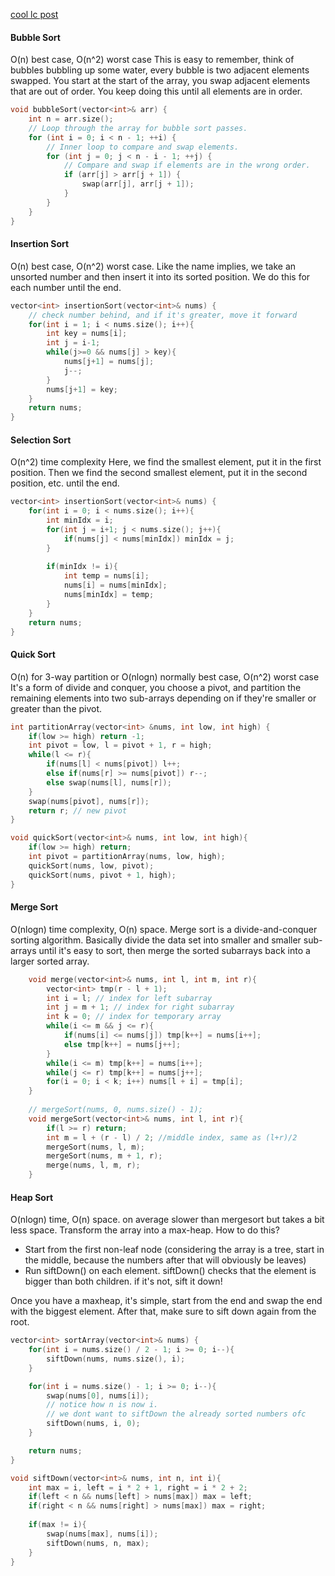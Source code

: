 [cool lc post](https://leetcode.com/problems/sort-an-array/solutions/448903/c-merge-insertion-bubble-quick-heap/)
#### Bubble Sort
O(n) best case, O(n^2) worst case
This is easy to remember, think of bubbles bubbling up some water, every bubble is two adjacent elements swapped.
You start at the start of the array, you swap adjacent elements that are out of order. You keep doing this until all elements are in order.

```cpp
void bubbleSort(vector<int>& arr) {
    int n = arr.size();
    // Loop through the array for bubble sort passes.
    for (int i = 0; i < n - 1; ++i) {
        // Inner loop to compare and swap elements.
        for (int j = 0; j < n - i - 1; ++j) {
            // Compare and swap if elements are in the wrong order.
            if (arr[j] > arr[j + 1]) {
                swap(arr[j], arr[j + 1]);
            }
        }
    }
}
```

#### Insertion Sort
O(n) best case, O(n\^2) worst case. 
Like the name implies, we take an unsorted number and then insert it into its sorted position.
We do this for each number until the end.
```cpp
vector<int> insertionSort(vector<int>& nums) {
	// check number behind, and if it's greater, move it forward
	for(int i = 1; i < nums.size(); i++){
		int key = nums[i];
		int j = i-1;
		while(j>=0 && nums[j] > key){
			nums[j+1] = nums[j];
			j--;
		}
		nums[j+1] = key;
	}
	return nums;
}
```

#### Selection Sort
O(n^2) time complexity
Here, we find the smallest element, put it in the first position. Then we find the second smallest element, put it in the second position, etc. until the end.
```cpp
vector<int> insertionSort(vector<int>& nums) {
	for(int i = 0; i < nums.size(); i++){
		int minIdx = i;
		for(int j = i+1; j < nums.size(); j++){
			if(nums[j] < nums[minIdx]) minIdx = j;
		}
		
		if(minIdx != i){
			int temp = nums[i];
			nums[i] = nums[minIdx];
			nums[minIdx] = temp;
		}
	}
	return nums;
}
```


#### Quick Sort
O(n) for 3-way partition or O(nlogn) normally best case, O(n^2) worst case
It's a form of divide and conquer, you choose a pivot, and partition the remaining elements into two sub-arrays depending on if they're smaller or greater than the pivot.
```cpp
int partitionArray(vector<int> &nums, int low, int high) {
	if(low >= high) return -1;
	int pivot = low, l = pivot + 1, r = high;
	while(l <= r){
		if(nums[l] < nums[pivot]) l++;
		else if(nums[r] >= nums[pivot]) r--;
		else swap(nums[l], nums[r]);
	}
	swap(nums[pivot], nums[r]);
	return r; // new pivot
}

void quickSort(vector<int>& nums, int low, int high){
	if(low >= high) return;
	int pivot = partitionArray(nums, low, high);
	quickSort(nums, low, pivot);
	quickSort(nums, pivot + 1, high);
}    
```

#### Merge Sort
O(nlogn) time complexity, O(n) space.
Merge sort is a divide-and-conquer sorting algorithm. Basically divide the data set into smaller and smaller sub-arrays until it's easy to sort, then merge the sorted subarrays back into a larger sorted array.

```cpp
	void merge(vector<int>& nums, int l, int m, int r){
        vector<int> tmp(r - l + 1);
        int i = l; // index for left subarray
        int j = m + 1; // index for right subarray
        int k = 0; // index for temporary array
        while(i <= m && j <= r){
            if(nums[i] <= nums[j]) tmp[k++] = nums[i++]; 
            else tmp[k++] = nums[j++];
        }
        while(i <= m) tmp[k++] = nums[i++];
        while(j <= r) tmp[k++] = nums[j++]; 
        for(i = 0; i < k; i++) nums[l + i] = tmp[i];
    }
	
	// mergeSort(nums, 0, nums.size() - 1);
    void mergeSort(vector<int>& nums, int l, int r){
        if(l >= r) return;
        int m = l + (r - l) / 2; //middle index, same as (l+r)/2
        mergeSort(nums, l, m);
        mergeSort(nums, m + 1, r);
        merge(nums, l, m, r);
    }
```

#### Heap Sort
O(nlogn) time, O(n) space. on average slower than mergesort but takes a bit less space.
Transform the array into a max-heap. How to do this?
- Start from the first non-leaf node (considering the array is a tree, start in the middle, because the numbers after that will obviously be leaves)
- Run siftDown() on each element. siftDown() checks that the element is bigger than both children. if it's not, sift it down! 

Once you have a maxheap, it's simple, start from the end and swap the end with the biggest element. After that, make sure to sift down again from the root.

```cpp
vector<int> sortArray(vector<int>& nums) {
	for(int i = nums.size() / 2 - 1; i >= 0; i--){
		siftDown(nums, nums.size(), i);
	}

	for(int i = nums.size() - 1; i >= 0; i--){
		swap(nums[0], nums[i]);
		// notice how n is now i. 
		// we dont want to siftDown the already sorted numbers ofc
		siftDown(nums, i, 0); 
	}

	return nums;
}

void siftDown(vector<int>& nums, int n, int i){
	int max = i, left = i * 2 + 1, right = i * 2 + 2;
	if(left < n && nums[left] > nums[max]) max = left;
	if(right < n && nums[right] > nums[max]) max = right;
	
	if(max != i){
		swap(nums[max], nums[i]);
		siftDown(nums, n, max);
	}
}
```
